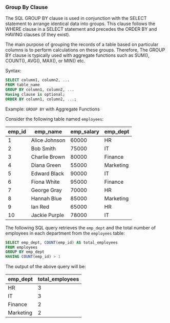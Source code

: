 ### Group By Clause

The SQL GROUP BY clause is used in conjunction with the SELECT statement to arrange identical data into groups. This clause follows the WHERE clause in a SELECT statement and precedes the ORDER BY and HAVING clauses (if they exist).

The main purpose of grouping the records of a table based on particular columns is to perform calculations on these groups. Therefore, The GROUP BY clause is typically used with aggregate functions such as SUM(), COUNT(), AVG(), MAX(), or MIN() etc.

Syntax:
```sql
SELECT column1, column2, ...
FROM table_name
GROUP BY column1, column2, ...
Having clause is optional;
ORDER BY column1, column2, ...;
```

Example: `GROUP BY` with Aggregate Functions

Consider the following table named `employees`:

| emp_id | emp_name      | emp_salary | emp_dept  |
|--------|---------------|------------|-----------|
| 1      | Alice Johnson | 60000      | HR        |
| 2      | Bob Smith     | 75000      | IT        |
| 3      | Charlie Brown | 80000      | Finance   |
| 4      | Diana Green   | 55000      | Marketing |
| 5      | Edward Black  | 90000      | IT        |
| 6      | Fiona White   | 95000      | Finance   |
| 7      | George Gray   | 70000      | HR        |
| 8      | Hannah Blue   | 85000      | Marketing |
| 9      | Ian Red       | 65000      | HR        |
| 10     | Jackie Purple | 78000      | IT        |

The following SQL query retrieves the `emp_dept` and the total number of employees in each department from the `employees` table:

```sql
SELECT emp_dept, COUNT(emp_id) AS total_employees
FROM employees
GROUP BY emp_dept
HAVING COUNT(emp_id) > 1
```

The output of the above query will be:

| emp_dept  | total_employees |
|-----------|-----------------|
| HR        | 3               |
| IT        | 3               |
| Finance   | 2               |
| Marketing | 2               |

